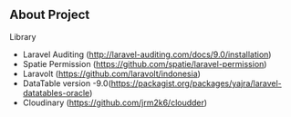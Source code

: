 ## About Project
Library
- Laravel Auditing (http://laravel-auditing.com/docs/9.0/installation)
- Spatie Permission (https://github.com/spatie/laravel-permission)
- Laravolt (https://github.com/laravolt/indonesia)
- DataTable version -9.0(https://packagist.org/packages/yajra/laravel-datatables-oracle)
- Cloudinary (https://github.com/jrm2k6/cloudder)
